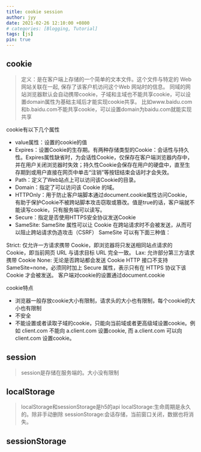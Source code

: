 ```yaml
---
title: cookie session
author: jyy
date: 2021-02-26 12:10:00 +0800
# categories: [Blogging, Tutorial]
tags: [js]
pin: true
---
```


## cookie

> 定义：是在客户端上存储的一个简单的文本文件。这个文件与特定的 Web 网站关联在一起, 保存了该客户机访问这个Web 网站时的信息。
> 同域的网站浏览器默认会自动携带cookie，子域和主域也不能共享cookie，可以设置domain属性为基础主域后才能实现cookie共享。
比如www.baidu.com和b.baidu.com不能共享cookie，可以设置domain为baidu.com就能实现共享

cookie有以下几个属性
- value属性：设置的cookie的值
- Expires：设置Cookie的生存期。有两种存储类型的Cookie：会话性与持久性。Expires属性缺省时，为会话性Cookie，仅保存在客户端浏览器内存中，并在用户关闭浏览器时失效；持久性Cookie会保存在用户的硬盘中，直至生存期到或用户直接在网页中单击“注销”等按钮结束会话时才会失效。
- Path：定义了Web站点上可以访问该Cookie的目录。
- Domain：指定了可以访问该 Cookie 的域。
- HTTPOnly：用于防止客户端脚本通过document.cookie属性访问Cookie，有助于保护Cookie不被跨站脚本攻击窃取或篡改。值是true的话，客户端就不能读写cookie，只有服务端可以读写。
- Secure：指定是否使用HTTPS安全协议发送Cookie
- SameSite: SameSite 属性可以让 Cookie 在跨站请求时不会被发送，从而可以阻止跨站请求伪造攻击（CSRF）
SameSite 可以有下面三种值：

Strict: 仅允许一方请求携带 Cookie，即浏览器将只发送相同站点请求的 Cookie，即当前网页 URL 与请求目标 URL 完全一致。
Lax: 允许部分第三方请求携带 Cookie
None: 无论是否跨站都会发送 Cookie
HTTP 接口不支持 SameSite=none，必须同时加上 Secure 属性，表示只有在 HTTPS 协议下该 Cookie 才会被发送。
客户端对cookie的设置通过document.cookie

cookie特点
- 浏览器一般存放cookie大小有限制，请求头的大小也有限制，每个cookie的大小也有限制
- 不安全
- 不能设置或者读取子域的cookie，只能向当前域或者更高级域设置cookie。例如 client.com 不能向 a.client.com 设置cookie, 而 a.client.com 可以向 client.com 设置cookie。

## session

> session是存储在服务端的。大小没有限制

## localStorage
> localStorage和sessionStorage是h5的api
> localStorage:生命周期是永久的。除非手动删除
> sessionStorage:会话存储，当前窗口关闭，数据也将消失。
## sessionStorage
